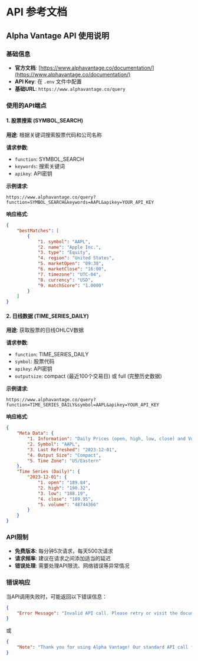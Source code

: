 # API 参考文档

## Alpha Vantage API 使用说明

### 基础信息

- **官方文档**: [https://www.alphavantage.co/documentation/](https://www.alphavantage.co/documentation/)
- **API Key**: 在 `.env` 文件中配置
- **基础URL**: `https://www.alphavantage.co/query`

### 使用的API端点

#### 1. 股票搜索 (SYMBOL_SEARCH)

**用途**: 根据关键词搜索股票代码和公司名称

**请求参数**:
- `function`: SYMBOL_SEARCH
- `keywords`: 搜索关键词
- `apikey`: API密钥

**示例请求**:
```
https://www.alphavantage.co/query?function=SYMBOL_SEARCH&keywords=AAPL&apikey=YOUR_API_KEY
```

**响应格式**:
```json
{
    "bestMatches": [
        {
            "1. symbol": "AAPL",
            "2. name": "Apple Inc.",
            "3. type": "Equity",
            "4. region": "United States",
            "5. marketOpen": "09:30",
            "6. marketClose": "16:00",
            "7. timezone": "UTC-04",
            "8. currency": "USD",
            "9. matchScore": "1.0000"
        }
    ]
}
```

#### 2. 日线数据 (TIME_SERIES_DAILY)

**用途**: 获取股票的日线OHLCV数据

**请求参数**:
- `function`: TIME_SERIES_DAILY
- `symbol`: 股票代码
- `apikey`: API密钥
- `outputsize`: compact (最近100个交易日) 或 full (完整历史数据)

**示例请求**:
```
https://www.alphavantage.co/query?function=TIME_SERIES_DAILY&symbol=AAPL&apikey=YOUR_API_KEY
```

**响应格式**:
```json
{
    "Meta Data": {
        "1. Information": "Daily Prices (open, high, low, close) and Volumes",
        "2. Symbol": "AAPL",
        "3. Last Refreshed": "2023-12-01",
        "4. Output Size": "Compact",
        "5. Time Zone": "US/Eastern"
    },
    "Time Series (Daily)": {
        "2023-12-01": {
            "1. open": "189.84",
            "2. high": "190.32",
            "3. low": "188.19",
            "4. close": "189.95",
            "5. volume": "48744366"
        }
    }
}
```

### API限制

- **免费版本**: 每分钟5次请求，每天500次请求
- **请求频率**: 建议在请求之间添加适当的延迟
- **错误处理**: 需要处理API限流、网络错误等异常情况

### 错误响应

当API调用失败时，可能返回以下错误信息：

```json
{
    "Error Message": "Invalid API call. Please retry or visit the documentation..."
}
```

或

```json
{
    "Note": "Thank you for using Alpha Vantage! Our standard API call frequency is 5 calls per minute..."
}
```